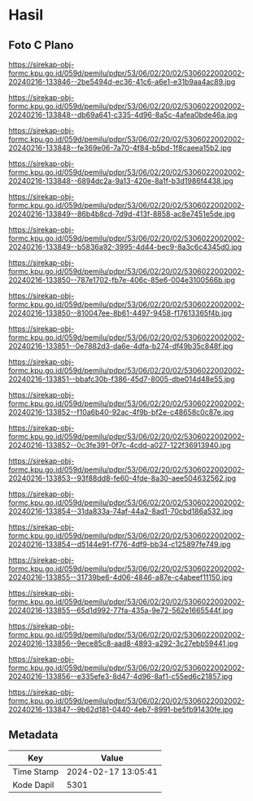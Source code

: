 # Hasil

## Foto C Plano

https://sirekap-obj-formc.kpu.go.id/059d/pemilu/pdpr/53/06/02/20/02/5306022002002-20240216-133846--2be5494d-ec36-41c6-a6e1-e31b9aa4ac89.jpg

https://sirekap-obj-formc.kpu.go.id/059d/pemilu/pdpr/53/06/02/20/02/5306022002002-20240216-133848--db69a641-c335-4d96-8a5c-4afea0bde46a.jpg

https://sirekap-obj-formc.kpu.go.id/059d/pemilu/pdpr/53/06/02/20/02/5306022002002-20240216-133848--fe369e06-7a70-4f84-b5bd-1f8caeea15b2.jpg

https://sirekap-obj-formc.kpu.go.id/059d/pemilu/pdpr/53/06/02/20/02/5306022002002-20240216-133848--6894dc2a-9a13-420e-8a1f-b3d1986f4438.jpg

https://sirekap-obj-formc.kpu.go.id/059d/pemilu/pdpr/53/06/02/20/02/5306022002002-20240216-133849--86b4b8cd-7d9d-413f-8858-ac8e7451e5de.jpg

https://sirekap-obj-formc.kpu.go.id/059d/pemilu/pdpr/53/06/02/20/02/5306022002002-20240216-133849--b5836a92-3995-4d44-bec9-8a3c6c4345d0.jpg

https://sirekap-obj-formc.kpu.go.id/059d/pemilu/pdpr/53/06/02/20/02/5306022002002-20240216-133850--787e1702-fb7e-406c-85e6-004e3100566b.jpg

https://sirekap-obj-formc.kpu.go.id/059d/pemilu/pdpr/53/06/02/20/02/5306022002002-20240216-133850--810047ee-8b61-4497-9458-f17613365f4b.jpg

https://sirekap-obj-formc.kpu.go.id/059d/pemilu/pdpr/53/06/02/20/02/5306022002002-20240216-133851--0e7882d3-da6e-4dfa-b274-df49b35c848f.jpg

https://sirekap-obj-formc.kpu.go.id/059d/pemilu/pdpr/53/06/02/20/02/5306022002002-20240216-133851--bbafc30b-f386-45d7-8005-dbe014d48e55.jpg

https://sirekap-obj-formc.kpu.go.id/059d/pemilu/pdpr/53/06/02/20/02/5306022002002-20240216-133852--f10a6b40-92ac-4f9b-bf2e-c48658c0c87e.jpg

https://sirekap-obj-formc.kpu.go.id/059d/pemilu/pdpr/53/06/02/20/02/5306022002002-20240216-133852--0c3fe391-0f7c-4cdd-a027-122f36913940.jpg

https://sirekap-obj-formc.kpu.go.id/059d/pemilu/pdpr/53/06/02/20/02/5306022002002-20240216-133853--93f88dd8-fe60-4fde-8a30-aee504632562.jpg

https://sirekap-obj-formc.kpu.go.id/059d/pemilu/pdpr/53/06/02/20/02/5306022002002-20240216-133854--31da833a-74af-44a2-8ad1-70cbd186a532.jpg

https://sirekap-obj-formc.kpu.go.id/059d/pemilu/pdpr/53/06/02/20/02/5306022002002-20240216-133854--d5144e91-f776-4df9-bb34-c125897fe749.jpg

https://sirekap-obj-formc.kpu.go.id/059d/pemilu/pdpr/53/06/02/20/02/5306022002002-20240216-133855--31739be6-4d06-4846-a87e-c4abeef11150.jpg

https://sirekap-obj-formc.kpu.go.id/059d/pemilu/pdpr/53/06/02/20/02/5306022002002-20240216-133855--65d1d992-77fa-435a-9e72-562e1665544f.jpg

https://sirekap-obj-formc.kpu.go.id/059d/pemilu/pdpr/53/06/02/20/02/5306022002002-20240216-133856--9ece85c8-aad8-4893-a292-3c27ebb59441.jpg

https://sirekap-obj-formc.kpu.go.id/059d/pemilu/pdpr/53/06/02/20/02/5306022002002-20240216-133856--e335efe3-8d47-4d96-8af1-c55ed6c21857.jpg

https://sirekap-obj-formc.kpu.go.id/059d/pemilu/pdpr/53/06/02/20/02/5306022002002-20240216-133847--9b62d181-0440-4eb7-8991-be5fb91430fe.jpg


## Metadata

| Key        | Value               |
| ---------- | ------------------- |
| Time Stamp | 2024-02-17 13:05:41 |
| Kode Dapil | 5301                |



